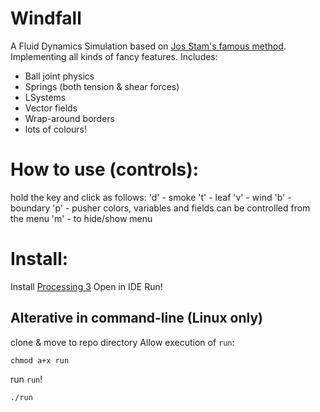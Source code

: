 # Windfall
A Fluid Dynamics Simulation based on [Jos Stam's famous method](http://www.dgp.toronto.edu/people/stam/reality/Research/pdf/GDC03.pdf).
Implementing all kinds of fancy features.
Includes:
* Ball joint physics
* Springs (both tension & shear forces)
* LSystems
* Vector fields
* Wrap-around borders 
* lots of colours!

# How to use (controls):
hold the key and click as follows:
'd' - smoke
't' - leaf
'v' - wind
'b' - boundary
'p' - pusher
colors, variables and fields can be controlled from the menu
'm' - to hide/show menu

# Install:
Install [Processing 3](https://processing.org/)
Open in IDE 
Run!

## Alterative in command-line (Linux only)
clone & move to repo directory
Allow execution of `run`:
```
chmod a+x run
```
run `run`!
```
./run
```
